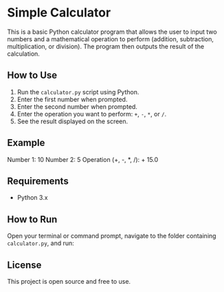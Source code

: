 # Simple Calculator

This is a basic Python calculator program that allows the user to input two numbers and a mathematical operation to perform (addition, subtraction, multiplication, or division). The program then outputs the result of the calculation.

## How to Use

1. Run the `calculator.py` script using Python.
2. Enter the first number when prompted.
3. Enter the second number when prompted.
4. Enter the operation you want to perform: `+`, `-`, `*`, or `/`.
5. See the result displayed on the screen.

## Example

Number 1: 10
Number 2: 5
Operation (+, -, *, /): +
15.0
## Requirements

- Python 3.x

## How to Run

Open your terminal or command prompt, navigate to the folder containing `calculator.py`, and run:


## License

This project is open source and free to use.
